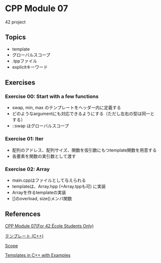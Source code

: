 # CPP Module 07
42 project

## Topics
- template <typename T>
- グローバルスコープ
- .tppファイル
- explicitキーワード

## Exercises
### Exercise 00: Start with a few functions
- swap, min, max のテンプレートをヘッダー内に定義する
- どのようなargumentにも対応できるようにする（ただし左右の型は同一とする）
- ::swap はグローバルスコープ

### Exercise 01: Iter
- 配列のアドレス、配列サイズ、関数を仮引数にもつtemplate関数を用意する
- 各要素を関数の実引数として渡す

### Exercise 02: Array
- main.cppはファイルとして与えられる
- templateは、Array.hpp (+Array.tppも可) に実装
- Arrayを作るtemplateの実装
- []のoverload, size()メンバ関数

## References

[CPP Module 07(For 42 École Students Only)](https://projects.intra.42.fr/projects/cpp-module-07)

[テンプレート (C++)](https://learn.microsoft.com/ja-jp/cpp/cpp/templates-cpp?view=msvc-170)

[Scope](https://en.cppreference.com/w/cpp/language/scope)

[Templates in C++ with Examples](https://www.geeksforgeeks.org/templates-cpp/)

